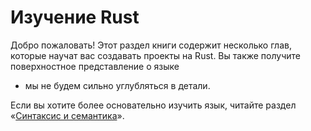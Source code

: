 # Изучение Rust

Добро пожаловать! Этот раздел книги содержит несколько глав, которые научат вас
создавать проекты на Rust. Вы также получите поверхностное представление о языке
- мы не будем сильно углубляться в детали.

Если вы хотите более основательно изучить язык, читайте раздел
«[Синтаксис и семантика][ss]».

[ss]: syntax-and-semantics.html
